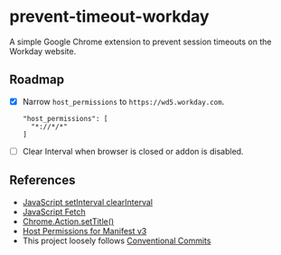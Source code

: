 # prevent-timeout-workday

A simple Google Chrome extension to prevent session timeouts on the Workday website.

## Roadmap

- [x] Narrow `host_permissions` to `https://wd5.workday.com`.

  ```
  "host_permissions": [
    "*://*/*"
  ]
  ```

- [ ] Clear Interval when browser is closed or addon is disabled.

## References

- [JavaScript setInterval clearInterval](https://developer.mozilla.org/en-US/docs/Web/API/setInterval)
- [JavaScript Fetch](https://developer.mozilla.org/en-US/docs/Web/API/Fetch_API/Using_Fetch)
- [Chrome.Action.setTitle()](https://developer.mozilla.org/en-US/docs/Mozilla/Add-ons/WebExtensions/API/browserAction/setTitle)
- [Host Permissions for Manifest v3](https://stackoverflow.com/questions/19124015/chrome-extension-no-permission-for-cookies-at-url)
- This project loosely follows [Conventional Commits](https://www.conventionalcommits.org/en/v1.0.0/)
